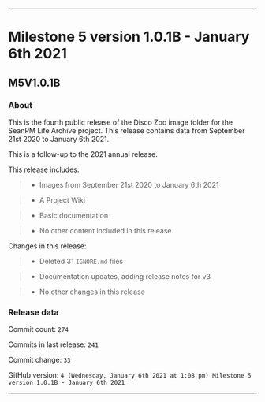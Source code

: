 
***

# Milestone 5 version 1.0.1B - January 6th 2021

## M5V1.0.1B

### About

This is the fourth public release of the Disco Zoo image folder for the SeanPM Life Archive project. This release contains data from September 21st 2020 to January 6th 2021.

This is a follow-up to the 2021 annual release.

This release includes:

> * Images from September 21st 2020 to January 6th 2021

> * A Project Wiki

> * Basic documentation

> * No other content included in this release

Changes in this release:

> * Deleted 31 `IGNORE.md` files

> * Documentation updates, adding release notes for v3

> * No other changes in this release

### Release data

Commit count: `274`

Commits in last release: `241`

Commit change: `33`

GitHub version: `4 (Wednesday, January 6th 2021 at 1:08 pm) Milestone 5 version 1.0.1B - January 6th 2021`

***
